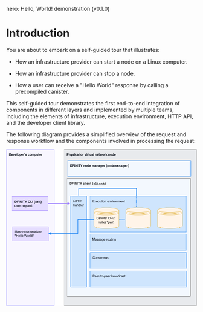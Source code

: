 hero: Hello, World! demonstration (v0.1.0)

# Introduction

You are about to embark on a self-guided tour that illustrates:

- How an infrastructure provider can start a node on a Linux computer.

- How an infrastructure provider can stop a node.

- How a user can receive a "Hello World" response by calling a precompiled canister.

This self-guided tour demonstrates the first end-to-end integration of components in different layers and implemented by multiple teams, including the elements of infrastructure, execution environment, HTTP API, and the developer client library. 

The following diagram provides a simplified overview of the request and response workflow and the components involved in processing the request:

![Demonstrating a network response](local-images/hello-world-0.1.0-diagram.png)